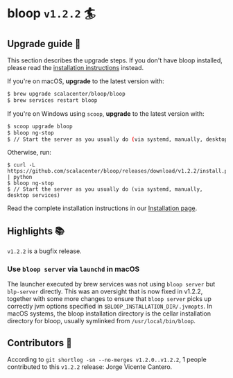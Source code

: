 # bloop `v1.2.2` :surfer:

## Upgrade guide :electric_plug:

This section describes the upgrade steps. If you don't have bloop installed, please read
the [installation instructions][] instead.

If you're on macOS, **upgrade** to the latest version with:

```sh
$ brew upgrade scalacenter/bloop/bloop
$ brew services restart bloop
```

If you're on Windows using `scoop`, **upgrade** to the latest version with:

```sh
$ scoop upgrade bloop
$ bloop ng-stop
$ // Start the server as you usually do (via systemd, manually, desktop services)
```

Otherwise, run:

```
$ curl -L https://github.com/scalacenter/bloop/releases/download/v1.2.2/install.py | python
$ bloop ng-stop
$ // Start the server as you usually do (via systemd, manually, desktop services)
```

Read the complete installation instructions in our [Installation page][installation instructions].

## Highlights :books:

`v1.2.2` is a bugfix release.

### Use `bloop server` via `launchd` in macOS

The launcher executed by brew services was not using `bloop server` but
`blp-server` directly. This was an oversight that is now fixed in v1.2.2,
together with some more changes to ensure that `bloop server` picks up
correctly jvm options specified in `$BLOOP_INSTALLATION_DIR/.jvmopts`. In macOS
systems, the bloop installation directory is the cellar installation directory
for bloop, usually symlinked from `/usr/local/bin/bloop`.

## Contributors :busts_in_silhouette:

According to `git shortlog -sn --no-merges v1.2.0..v1.2.2`, 1 people contributed to this `v1.2.2`
release: Jorge Vicente Cantero.

[installation instructions]: https://scalacenter.github.io/bloop/setup
